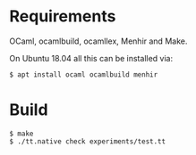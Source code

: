 # Requirements

OCaml, ocamlbuild, ocamllex, Menhir and Make.

On Ubuntu 18.04 all this can be installed via:

```shell
$ apt install ocaml ocamlbuild menhir
```

# Build

```shell
$ make
$ ./tt.native check experiments/test.tt
```
